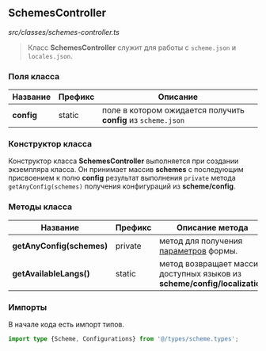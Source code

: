 ## SchemesController

_src/classes/schemes-controller.ts_

> Класс **SchemesController** служит для работы с `scheme.json` и `locales.json`.

### Поля класса

| Название    | Префикс | Описание                                                      |
|-------------|---------|---------------------------------------------------------------|
| **config**  | static  | поле в котором ожидается получить **config** из `scheme.json` |

### Конструктор класса

Конструктор класса **SchemesController** выполняется при создании экземпляра класса. Он принимает массив **schemes** с последующим присвоением к полю **config** результат выполнения `private` метода `getAnyConfig(schemes)` получения конфигураций из **scheme/config**.


### Методы класса

| Название                   | Префикс  | Описание метода                                                             |
|----------------------------|----------|-----------------------------------------------------------------------------|
| **getAnyConfig(schemes)**  | private  | метод для получения [параметров](FORMPARAMS.md) формы.                      |
| **getAvailableLangs()**    | static   | метод возвращает массив доступных языков из **scheme/config/localization**  |

### Импорты

В начале кода есть импорт типов.

```ts
import type {Scheme, Configurations} from '@/types/scheme.types';
```
